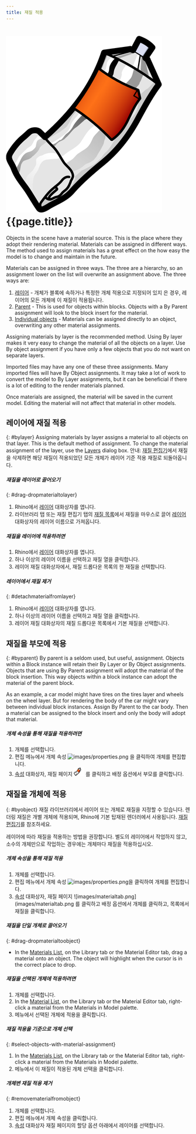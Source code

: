 ```yaml
---
title: 재질 적용
---
```


# ![images/paint.svg](images/paint.svg) {{page.title}}
Objects in the scene have a material source. This is the place where they adopt their rendering material.  Materials can be assigned in different ways. The method used to assign materials has a great effect on the how easy the model is to change and maintain in the future.

Materials can be assigned in three ways. The three are a hierarchy, so an assignment lower on the list will overwrite an assignment above. The three ways are:

 1. [레이어](#bylayer) - 개체가 블록에 속하거나 특정한 개체 적용으로 지정되어 있지 은 경우, 레이어의 모든 개체에 이 재질이 적용됩니다.
 2. [Parent](#byparent) - This is used for objects within blocks.  Objects with a By Parent assignment will look to the block insert for the material.
 3. [Individual objects](#byobject) - Materials can be assigned directly to an object, overwriting any other material assignments.

Assigning materials by layer is the recommended method. Using By layer makes it very easy to change the material of all the objects on a layer. Use By object assignment if you have only a few objects that you do not want on separate layers.

Imported files may have any one of these three assignments. Many imported files will have By Object assignments.  It may take a lot of work to convert the model to By Layer assignments, but it can be beneficial if there is a lot of editing to the render materials planned.

Once materials are assigned, the material will be saved in the current model.  Editing the material will not affect that material in other models.

## 레이어에 재질 적용
{: #bylayer}
Assigning materials by layer assigns a material to all objects on that layer. This is the default method of assignment. To change the material assignment of the layer, use the [Layers](http://docs.mcneel.com/rhino/5/help/en-us/commands/layer.htm) dialog box.
안내: [재질 편집기](material-editor.html)에서 재질을 삭제하면 해당 재질이 적용되었던 모든 개체가 레이어 기준 적용 재질로 되돌아옵니다.

##### 재질을 레이어로 끌어오기
{: #drag-dropmaterialtolayer}
1. Rhino에서 [레이어](http://docs.mcneel.com/rhino/5/help/ko-kr/commands/layer.htm) 대화상자를 엽니다.
1. 라이브러리 탭 또는 재질 편집기 탭의 [재질 목록](material-editor.html#material_list)에서 재질을 마우스로 끌어 [레이어](http://docs.mcneel.com/rhino/5/help/ko-kr/commands/layer.htm) 대화상자의 레이어 이름으로 가져옵니다.

##### 재질을 레이어에 적용하려면
1. Rhino에서 [레이어](http://docs.mcneel.com/rhino/5/help/ko-kr/commands/layer.htm) 대화상자를 엽니다.
1. 하나 이상의 레이어 이름을 선택하고 재질 열을 클릭합니다.
1. 레이어 재질 대화상자에서, 재질 드롭다운 목록의 한 재질을 선택합니다.

##### 레이어에서 재질 제거
{: #detachmaterialfromlayer}
1. Rhino에서 [레이어](http://docs.mcneel.com/rhino/5/help/ko-kr/commands/layer.htm) 대화상자를 엽니다.
1. 하나 이상의 레이어 이름을 선택하고 재질 열을 클릭합니다.
1. 레이어 재질 대화상자의 재질 드롭다운 목록에서 기본 재질을 선택합니다.

## 재질을 부모에 적용
{: #byparent}
By parent is a seldom used, but useful, assignment. Objects within a Block instance will retain their By Layer or By Object assignments.  Objects that are using By Parent assignment will adopt the material of the block insertion.  This way objects within a block instance can adopt the material of the parent block.

As an example, a car model might have tires on the tires layer and wheels on the wheel layer. But for rendering the body of the car might vary between individual block instances.  Assign By Parent to the car body.  Then a material can be assigned to the block insert and only the body will adopt that material.

##### 개체 속성을 통해 재질을 적용하려면
1. 개체를 선택합니다.
1. 편집 메뉴에서 개체 속성 ![images/properties.png](images/properties.png) 을 클릭하여 개체를 편집합니다.
1. [속성](properties-object.html) 대화상자, 재질 페이지 ![images/materialtab.png](images/materialtab.png) 를 클릭하고 배정 옵션에서 부모를 클릭합니다.

## 재질을 개체에 적용
{: #byobject}
재질 라이브러리에서 레이어 또는 개체로 재질을 지정할 수 있습니다. 렌더링 재질은 개별 개체에 적용되며, Rhino에 기본 탑재된 렌더러에서 사용됩니다. 
[재질 편집기](material-editor.html)를 참조하세요.

레이어에 따라 재질을 적용하는 방법을 권장합니다. 별도의 레이어에서 작업하지 않고, 소수의 개체만으로 작업하는 경우에는 개체마다 재질을 적용하십시오.

##### 개체 속성을 통해 재질 적용
1. 개체를 선택합니다.
1. 편집 메뉴에서 개체 속성 ![images/properties.png](images/properties.png)을 클릭하여 개체를 편집합니다.
1. [속성](properties-object.html) 대화상자, 재질 페이지 ![images/materialtab.png](images/materialtab.png 를 클릭하고 배정 옵션에서 개체를 클릭하고, 목록에서 재질을 클릭합니다.

##### 재질을 단일 개체로 끌어오기
{: #drag-dropmaterialtoobject}

 * In the [Materials List](material-editor.html#material_list), on the Library tab or the Material Editor tab, drag a material onto an object. The object will highlight when the cursor is in the correct place to drop.

##### 재질을 선택된 개체에 적용하려면
1. 개체를 선택합니다.
1. In the [Material List](material-editor.html#material_list), on the Library tab or the Material Editor tab, right-click a material from the Materials in Model palette.
1. 메뉴에서 선택된 개체에 적용을 클릭합니다.

##### 재질 적용을 기준으로 개체 선택
{: #select-objects-with-material-assignment}
1. In the [Materials List](material-editor.html#material_list), on the Library tab or the Material Editor tab, right-click a material from the Materials in Model palette.
1. 메뉴에서 이 재질이 적용된 개체 선택을 클릭합니다.

##### 개체변 재질 적용 제거
{: #removematerialfromobject}
1. 개체를 선택합니다.
1. 편집 메뉴에서 개체 속성을 클릭합니다.
1. [속성](properties-object.html) 대화상자 재질 페이지의 할당 옵션 아래에서 레이어를 선택합니다.
